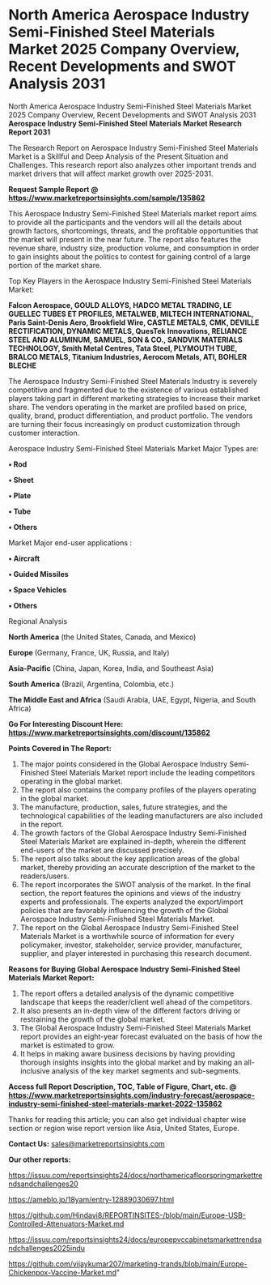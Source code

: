 # North America Aerospace Industry Semi-Finished Steel Materials Market 2025 Company Overview, Recent Developments and SWOT Analysis 2031
North America Aerospace Industry Semi-Finished Steel Materials Market 2025 Company Overview, Recent Developments and SWOT Analysis 2031
<strong>Aerospace Industry Semi-Finished Steel Materials Market Research Report 2031</strong>

The Research Report on Aerospace Industry Semi-Finished Steel Materials Market is a Skillful and Deep Analysis of the Present Situation and Challenges. This research report also analyzes other important trends and market drivers that will affect market growth over 2025-2031.

<strong>Request Sample Report @ <a href=https://www.marketreportsinsights.com/sample/135862>https://www.marketreportsinsights.com/sample/135862</a></strong>

This Aerospace Industry Semi-Finished Steel Materials market report aims to provide all the participants and the vendors will all the details about growth factors, shortcomings, threats, and the profitable opportunities that the market will present in the near future. The report also features the revenue share, industry size, production volume, and consumption in order to gain insights about the politics to contest for gaining control of a large portion of the market share.

Top Key Players in the Aerospace Industry Semi-Finished Steel Materials Market:

<strong>Falcon Aerospace, GOULD ALLOYS, HADCO METAL TRADING, LE GUELLEC TUBES ET PROFILES, METALWEB, MILTECH INTERNATIONAL, Paris Saint-Denis Aero, Brookfield Wire, CASTLE METALS, CMK, DEVILLE RECTIFICATION, DYNAMIC METALS, QuesTek Innovations, RELIANCE STEEL AND ALUMINUM, SAMUEL, SON & CO., SANDVIK MATERIALS TECHNOLOGY, Smith Metal Centres, Tata Steel, PLYMOUTH TUBE, BRALCO METALS, Titanium Industries, Aerocom Metals, ATI, BOHLER BLECHE</strong>

The Aerospace Industry Semi-Finished Steel Materials Industry is severely competitive and fragmented due to the existence of various established players taking part in different marketing strategies to increase their market share. The vendors operating in the market are profiled based on price, quality, brand, product differentiation, and product portfolio. The vendors are turning their focus increasingly on product customization through customer interaction.

Aerospace Industry Semi-Finished Steel Materials Market Major Types are:

<strong>• Rod

• Sheet

• Plate

• Tube

• Others</strong>

Market Major end-user applications :

<strong>• Aircraft

• Guided Missiles

• Space Vehicles

• Others</strong>

Regional Analysis

</u><strong><b>North America</b></strong> (the United States, Canada, and Mexico)

<strong><b>Europe </b></strong>(Germany, France, UK, Russia, and Italy)

<strong><b>Asia-Pacific</b></strong> (China, Japan, Korea, India, and Southeast Asia)

<strong><b>South America</b></strong> (Brazil, Argentina, Colombia, etc.)

<strong><b>The Middle East and Africa</b></strong> (Saudi Arabia, UAE, Egypt, Nigeria, and South Africa)

<strong>Go For Interesting Discount Here: <a href=https://www.marketreportsinsights.com/discount/135862>https://www.marketreportsinsights.com/discount/135862</a></strong>

<strong>Points Covered in The Report:</strong>
<ol>
  <li>The major points considered in the Global Aerospace Industry Semi-Finished Steel Materials Market report include the leading competitors operating in the global market.</li>
  <li>The report also contains the company profiles of the players operating in the global market.</li>
  <li>The manufacture, production, sales, future strategies, and the technological capabilities of the leading manufacturers are also included in the report.</li>
  <li>The growth factors of the Global Aerospace Industry Semi-Finished Steel Materials Market are explained in-depth, wherein the different end-users of the market are discussed precisely.</li>
  <li>The report also talks about the key application areas of the global market, thereby providing an accurate description of the market to the readers/users.</li>
  <li>The report incorporates the SWOT analysis of the market. In the final section, the report features the opinions and views of the industry experts and professionals. The experts analyzed the export/import policies that are favorably influencing the growth of the Global Aerospace Industry Semi-Finished Steel Materials Market.</li>
  <li>The report on the Global Aerospace Industry Semi-Finished Steel Materials Market is a worthwhile source of information for every policymaker, investor, stakeholder, service provider, manufacturer, supplier, and player interested in purchasing this research document.</li>
</ol>
<strong>Reasons for Buying Global Aerospace Industry Semi-Finished Steel Materials Market Report:</strong>

<ol>
  <li>The report offers a detailed analysis of the dynamic competitive landscape that keeps the reader/client well ahead of the competitors.</li>
  <li>It also presents an in-depth view of the different factors driving or restraining the growth of the global market.</li>
  <li>The Global Aerospace Industry Semi-Finished Steel Materials Market report provides an eight-year forecast evaluated on the basis of how the market is estimated to grow.</li>
  <li>It helps in making aware business decisions by having providing thorough insights insights into the global market and by making an all-inclusive analysis of the key market segments and sub-segments.</li>
</ol>
<strong>Access full Report Description, TOC, Table of Figure, Chart, etc. @ <a href=https://www.marketreportsinsights.com/industry-forecast/aerospace-industry-semi-finished-steel-materials-market-2022-135862>https://www.marketreportsinsights.com/industry-forecast/aerospace-industry-semi-finished-steel-materials-market-2022-135862</a></strong>


Thanks for reading this article; you can also get individual chapter wise section or region wise report version like Asia, United States, Europe.

<strong>Contact Us:</strong>
sales@marketreportsinsights.com

<strong>Our other reports:</strong>

<a href=https://issuu.com/reportsinsights24/docs/northamericafloorspringmarkettrendsandchallenges20>https://issuu.com/reportsinsights24/docs/northamericafloorspringmarkettrendsandchallenges20</a>

<a href=https://ameblo.jp/18yam/entry-12889030697.html>https://ameblo.jp/18yam/entry-12889030697.html</a>

<a href=https://github.com/Hindavi8/REPORTINSITES-/blob/main/Europe-USB-Controlled-Attenuators-Market.md>https://github.com/Hindavi8/REPORTINSITES-/blob/main/Europe-USB-Controlled-Attenuators-Market.md</a>

<a href=https://issuu.com/reportsinsights24/docs/europepvccabinetsmarkettrendsandchallenges2025indu>https://issuu.com/reportsinsights24/docs/europepvccabinetsmarkettrendsandchallenges2025indu</a>

<a href=https://github.com/vijaykumar207/marketing-trands/blob/main/Europe-Chickenpox-Vaccine-Market.md>https://github.com/vijaykumar207/marketing-trands/blob/main/Europe-Chickenpox-Vaccine-Market.md</a>"
